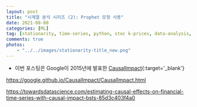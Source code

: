 ```yaml
---
layout: post
title: "시계열 분석 시리즈 (2): Prophet 모형 사용"
date: 2021-08-08
categories: [ML]
tag: [stationarity, time-series, python, stoc k-prices, data-analysis, pyspark, easy-guide]
comments: true
photos:
    - "../../images/stationarity-title_new.png"
---
```



* 이번 포스팅은 Google이 2015년에 발표한 [CausalImpact](https://github.com/google/CausalImpact){:target='_blank'} 

https://google.github.io/CausalImpact/CausalImpact.html

https://towardsdatascience.com/estimating-causal-effects-on-financial-time-series-with-causal-impact-bsts-85d3c403f4a0